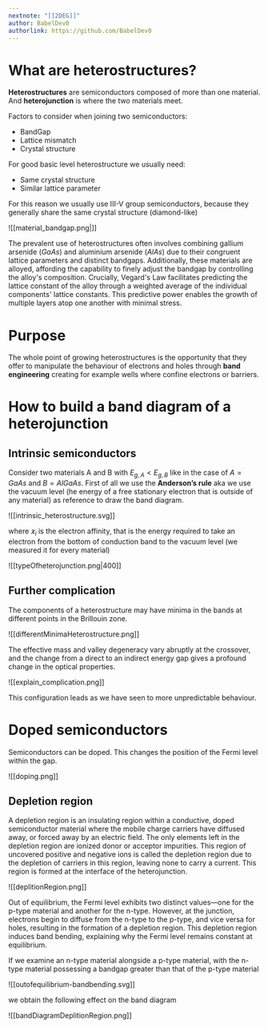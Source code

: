 ```yaml
---
nextnote: "[[2DEG]]"
author: BabelDev0
authorlink: https://github.com/BabelDev0
---
```

# What are heterostructures?

**Heterostructures** are semiconductors composed of more than one material. And **heterojunction** is where the two materials meet.

Factors to consider when joining two semiconductors:

- BandGap
- Lattice mismatch
- Crystal structure

For good basic level heterostructure we usually need:

- Same crystal structure
- Similar lattice parameter

For this reason we usually use III-V group semiconductors, because they generally share the same crystal structure (diamond-like)

![[material_bandgap.png|]]

The prevalent use of heterostructures often involves combining gallium arsenide ($GaAs$) and aluminium arsenide ($AlAs$) due to their congruent lattice parameters and distinct bandgaps. Additionally, these materials are alloyed, affording the capability to finely adjust the bandgap by controlling the alloy's composition. Crucially, Vegard's Law facilitates predicting the lattice constant of the alloy through a weighted average of the individual components' lattice constants. This predictive power enables the growth of multiple layers atop one another with minimal stress.

# Purpose

The whole point of growing heterostructures is the opportunity that they offer to manipulate the behaviour of electrons and holes through **band engineering** creating for example wells where confine electrons or barriers.

# How to build a band diagram of a heterojunction

## Intrinsic semiconductors

Consider two materials A and B with $E_{g,A} < E_{g,B}$ like in the case of $A=GaAs$ and $B=AlGaAs$. First of all we use the **Anderson’s rule** aka we use the vacuum level (he energy of a free stationary electron that is outside of any material) as reference to draw the band diagram.

![[intrinsic_heterostructure.svg]]

where $\varkappa_{i}$ is the electron affinity, that is the energy required to take an electron from the bottom of conduction band to the vacuum level (we measured it for every material)

![[typeOfheterojunction.png|400]]

## Further complication

The components of a heterostructure may have minima in the bands at different points in the Brillouin zone. 

![[differentMinimaHeterostructure.png]]

The effective mass and valley degeneracy vary abruptly at the crossover, and the change from a direct to an indirect energy gap gives a profound change in the optical properties.

![[explain_complication.png]]

This configuration leads as we have seen to more unpredictable behaviour.

# Doped semiconductors

Semiconductors can be doped. This changes the position of the Fermi level within the gap.

![[doping.png]]

## Depletion region

A depletion region is an insulating region within a conductive, doped semiconductor material where the mobile charge carriers have diffused away, or forced away by an electric field. The only elements left in the depletion region are ionized donor or acceptor impurities. This region of uncovered positive and negative ions is called the depletion region due to the depletion of carriers in this region, leaving none to carry a current. This region is formed at the interface of the heterojunction.

![[deplitionRegion.png]]
  
Out of equilibrium, the Fermi level exhibits two distinct values—one for the p-type material and another for the n-type. However, at the junction, electrons begin to diffuse from the n-type to the p-type, and vice versa for holes, resulting in the formation of a depletion region. This depletion region induces band bending, explaining why the Fermi level remains constant at equilibrium.

If we examine an n-type material alongside a p-type material, with the n-type material possessing a bandgap greater than that of the p-type material

![[outofequilibrium-bandbending.svg]]

we obtain the following effect on the band diagram

![[bandDiagramDeplitionRegion.png]]